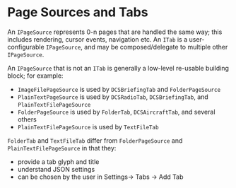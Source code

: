 # Page Sources and Tabs

An `IPageSource` represents 0-n pages that are handled the same way; this includes rendering, cursor events, navigation etc. An `ITab` is a user-configurable `IPageSource`, and may be composed/delegate to multiple other `IPageSource`.

An `IPageSource` that is not an `ITab` is generally a low-level re-usable building block; for example:

- `ImageFilePageSource` is used by `DCSBriefingTab` and `FolderPageSource`
- `PlainTextPageSource` is used by `DCSRadioTab`, `DCSBriefingTab`, and `PlainTextFilePageSource`
- `FolderPageSource` is used by `FolderTab`, `DCSAircraftTab`, and several others
- `PlainTextFilePageSource` is used by `TextFileTab`

`FolderTab` and `TextFileTab` differ from `FolderPageSource` and `PlainTextFilePageSource` in that they:

- provide a tab glyph and title
- understand JSON settings
- can be chosen by the user in Settings-> Tabs -> Add Tab
